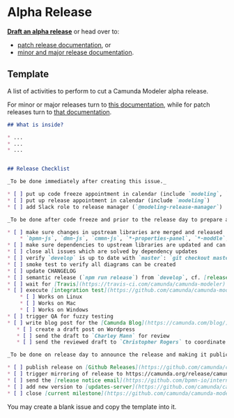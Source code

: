 # Alpha Release

__[Draft an alpha release](https://github.com/camunda/camunda-modeler/issues/new?body=%23%23%20What%20is%20inside%3F%0A%0A%2A%20...%0A%2A%20...%0A%2A%20...%0A%0A%0A%23%23%20Release%20Checklist%0A%0A_To%20be%20done%20immediately%20after%20creating%20this%20issue._%0A%0A%2A%20%5B%20%5D%20put%20up%20code%20freeze%20appointment%20in%20calendar%20%28include%20%60modeling%60%2C%20%60qa%60%2C%20%60infra%60%2C%20and%20%60Team-Support%60%29%0A%2A%20%5B%20%5D%20put%20up%20release%20appointment%20in%20calendar%20%28include%20%60modeling%60%29%0A%2A%20%5B%20%5D%20add%20Slack%20role%20to%20release%20manager%20%28%60%40modeling-release-manager%60%29%0A%0A_To%20be%20done%20after%20code%20freeze%20and%20prior%20to%20the%20release%20day%20to%20prepare%20and%20build%20the%20release._%0A%0A%2A%20%5B%20%5D%20make%20sure%20changes%20in%20upstream%20libraries%20are%20merged%20and%20released%0A%20%20%20%20%2A%20%60bpmn-js%60%2C%20%60dmn-js%60%2C%20%60cmmn-js%60%2C%20%60%2A-properties-panel%60%2C%20%60%2A-moddle%60%2C%20%60camunda-bpmn-js%60%2C%20...%0A%2A%20%5B%20%5D%20make%20sure%20dependencies%20to%20upstream%20libraries%20are%20updated%20and%20can%20be%20installed%20%28%60rm%20-rf%20node_modules%20%26%26%20npm%20i%20%26%26%20npm%20run%20all%60%20works%29%0A%2A%20%5B%20%5D%20close%20all%20issues%20which%20are%20solved%20by%20dependency%20updates%0A%2A%20%5B%20%5D%20verify%20%60develop%60%20is%20up%20to%20date%20with%20%60master%60%3A%20%60git%20checkout%20master%20%26%26%20git%20pull%20%26%26%20git%20checkout%20develop%20%26%26%20git%20merge%20master%60%0A%2A%20%5B%20%5D%20smoke%20test%20to%20verify%20all%20diagrams%20can%20be%20created%0A%2A%20%5B%20%5D%20update%20CHANGELOG%0A%2A%20%5B%20%5D%20semantic%20release%20%28%60npm%20run%20release%60%29%20from%20%60develop%60%2C%20cf.%20%5Brelease%20schema%5D%28https%3A%2F%2Fgithub.com%2Fbpmn-io%2Finternal-docs%2Ftree%2Fmaster%2Frelease-schema%29%0A%2A%20%5B%20%5D%20wait%20for%20%5BTravis%5D%28https%3A%2F%2Ftravis-ci.com%2Fcamunda%2Fcamunda-modeler%29%20to%20build%20the%20release%0A%2A%20%5B%20%5D%20execute%20%5Bintegration%20test%5D%28https%3A%2F%2Fgithub.com%2Fcamunda%2Fcamunda-modeler%2Fblob%2Fmaster%2Fdocs%2F.project%2FINTEGRATION_TEST.md%29%20on%20%5Breleased%20artifacts%5D%28https%3A%2F%2Fgithub.com%2Fcamunda%2Fcamunda-modeler%2Freleases%29%0A%20%20%20%20%2A%20%5B%20%5D%20Works%20on%20Linux%0A%20%20%20%20%2A%20%5B%20%5D%20Works%20on%20Mac%0A%20%20%20%20%2A%20%5B%20%5D%20Works%20on%20Windows%0A%2A%20%5B%20%5D%20trigger%20QA%20for%20fuzzy%20testing%0A%2A%20%5B%20%5D%20write%20blog%20post%20for%20the%20%5BCamunda%20Blog%5D%28https%3A%2F%2Fcamunda.com%2Fblog%2F%29%0A%20%20%20%2A%20%5B%20%5D%20create%20a%20draft%20post%20on%20Wordpress%0A%20%20%20%2A%20%5B%20%5D%20send%20the%20draft%20to%20%60Charley%20Mann%60%20for%20review%0A%20%20%20%2A%20%5B%20%5D%20send%20the%20reviewed%20draft%20to%20%60Christopher%20Rogers%60%20to%20coordinate%20the%20publishing%0A%0A_To%20be%20done%20on%20release%20day%20to%20announce%20the%20release%20and%20making%20it%20publically%20available._%0A%0A%2A%20%5B%20%5D%20publish%20release%20on%20%5BGithub%20Releases%5D%28https%3A%2F%2Fgithub.com%2Fcamunda%2Fcamunda-modeler%2Freleases%29%0A%2A%20%5B%20%5D%20trigger%20mirroring%20of%20release%20to%20https%3A%2F%2Fcamunda.org%2Frelease%2Fcamunda-modeler%2F%20via%20%5BJenkins%5D%28https%3A%2F%2Fci.cambpm.camunda.cloud%2Fjob%2Fsideprojects%2Fjob%2Fcamunda-modeler-desktop-RELEASE%2Fbuild%3Fdelay%3D0sec%29%0A%2A%20%5B%20%5D%20send%20the%20%5Brelease%20notice%20email%5D%28https%3A%2F%2Fgithub.com%2Fbpmn-io%2Finternal-docs%2Fblob%2Fmaster%2Fcamunda-modeler%2FREADME.md%23release-notice-email%29%20to%20%60alle%60%0A%2A%20%5B%20%5D%20add%20new%20version%20to%20%5Bupdates-server%5D%28https%3A%2F%2Fgithub.com%2Fcamunda%2Fcamunda-modeler-update-server%29%20releases%20JSON%20file.%20Merge%20this%20file%20to%20master%2Flive%20branches.%0A%2A%20%5B%20%5D%20close%20%5Bcurrent%20milestone%5D%28https%3A%2F%2Fgithub.com%2Fcamunda%2Fcamunda-modeler%2Fmilestones%29%0A&title=Release+Camunda+Modeler+vX.X.X-alphaX&labels=release)__ or head over to:
* [patch release documentation](./PATCH_RELEASE.md), or
* [minor and major release documentation](./RELEASE.md).


## Template

A list of activities to perform to cut a Camunda Modeler alpha release.

For minor or major releases turn to [this documentation](./RELEASE.md), while for patch releases turn to [that documentation](./PATCH_RELEASE.md).

```markdown
## What is inside?

* ...
* ...
* ...


## Release Checklist

_To be done immediately after creating this issue._

* [ ] put up code freeze appointment in calendar (include `modeling`, `qa`, `infra`, and `Team-Support`)
* [ ] put up release appointment in calendar (include `modeling`)
* [ ] add Slack role to release manager (`@modeling-release-manager`)

_To be done after code freeze and prior to the release day to prepare and build the release._

* [ ] make sure changes in upstream libraries are merged and released
    * `bpmn-js`, `dmn-js`, `cmmn-js`, `*-properties-panel`, `*-moddle`, `camunda-bpmn-js`, ...
* [ ] make sure dependencies to upstream libraries are updated and can be installed (`rm -rf node_modules && npm i && npm run all` works)
* [ ] close all issues which are solved by dependency updates
* [ ] verify `develop` is up to date with `master`: `git checkout master && git pull && git checkout develop && git merge master`
* [ ] smoke test to verify all diagrams can be created
* [ ] update CHANGELOG
* [ ] semantic release (`npm run release`) from `develop`, cf. [release schema](https://github.com/bpmn-io/internal-docs/tree/master/release-schema)
* [ ] wait for [Travis](https://travis-ci.com/camunda/camunda-modeler) to build the release
* [ ] execute [integration test](https://github.com/camunda/camunda-modeler/blob/master/docs/.project/INTEGRATION_TEST.md) on [released artifacts](https://github.com/camunda/camunda-modeler/releases)
    * [ ] Works on Linux
    * [ ] Works on Mac
    * [ ] Works on Windows
* [ ] trigger QA for fuzzy testing
* [ ] write blog post for the [Camunda Blog](https://camunda.com/blog/)
   * [ ] create a draft post on Wordpress
   * [ ] send the draft to `Charley Mann` for review
   * [ ] send the reviewed draft to `Christopher Rogers` to coordinate the publishing

_To be done on release day to announce the release and making it publically available._

* [ ] publish release on [Github Releases](https://github.com/camunda/camunda-modeler/releases)
* [ ] trigger mirroring of release to https://camunda.org/release/camunda-modeler/ via [Jenkins](https://ci.cambpm.camunda.cloud/job/sideprojects/job/camunda-modeler-desktop-RELEASE/build?delay=0sec)
* [ ] send the [release notice email](https://github.com/bpmn-io/internal-docs/blob/master/camunda-modeler/README.md#release-notice-email) to `alle`
* [ ] add new version to [updates-server](https://github.com/camunda/camunda-modeler-update-server) releases JSON file. Merge this file to master/live branches.
* [ ] close [current milestone](https://github.com/camunda/camunda-modeler/milestones)
```

You may create a blank issue and copy the template into it.
